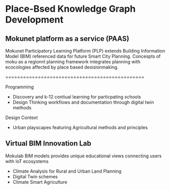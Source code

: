 # Place-Bsed Knowledge Graph Development

## Mokunet platform as a service (PAAS)

Mokunet Participatory Learning Platform (PLP) extends Building Information Model (BIM) referenced data for future Smart City Planning. Concespts of moku as a regionnl planning framework integrates planning with ecocologies affected by place based desisionmaking.

===============================================

Programming
- Discovery and k-12 contiual learning for particpating schools
- Design Thinking workflows and documentation through digital twin methods

Design Context
- Urban playscapes featuring Agricultural methods and principles

## Virtual BIM Innovation Lab

Mokulab BIM models provides unique educational views connecting users with IoT ecosystems

- Climate Analysis for Rural and Urban Land Planning
- Digital Twin schemes
- Climate Smart Agriculture
